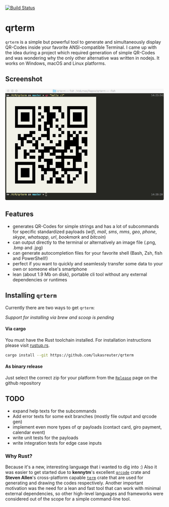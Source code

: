[![Build Status](https://travis-ci.org/lukasreuter/qrterm.svg?branch=master)](https://travis-ci.org/lukasreuter/qrterm)

# qrterm

`qrterm` is a simple but powerful tool to generate and simultaneously display QR-Codes inside your favorite ANSI-compatible Terminal. I came up with the idea during a project which required generation of simple QR-Codes and was wondering why the only other alternative was written in nodejs.
It works on Windows, macOS and Linux platforms.

## Screenshot

![Screenshot](img/screenshot.png)

## Features

- generates QR-Codes for simple strings and has a lot of subcommands for specific standardized payloads (_wifi_, _mail_, _sms_, _mms_, _geo_, _phone_, _skype_, _whatsapp_, _url_, _bookmark_ and _bitcoin_)
- can output directly to the terminal or alternatively an image file (.png, .bmp and .jpg)
- can generate autocompletion files for your favorite shell (Bash, Zsh, fish and PowerShell!)
- perfect if you want to quickly and seamlessly transfer some data to your own or someone else's smartphone
- lean (about 1.9 Mb on disk), portable cli tool without any external dependencies or runtimes

## Installing `qrterm`

Currently there are two ways to get `qrterm`:

*Support for installing via brew and scoop is pending*

#### Via cargo

You must have the Rust toolchain installed. For installation instructions please visit [rustup.rs](rustup.rs).

```bash
cargo install --git https://github.com/lukasreuter/qrterm
```

#### As binary release

Just select the correct zip for your platform from the [`Release`]() page on the github repository

## TODO

- expand help texts for the subcommands
- Add error texts for some exit branches (mostly file output and qrcode gen)
- implement even more types of qr payloads (contact card, giro payment, calendar event)
- write unit tests for the payloads
- write integration tests for edge case inputs

### Why Rust?

Because it's a new, interesting language that i wanted to dig into :)
Also it was easier to get started due to **kennytm**'s excellent [`qrcode`](https://crates.io/crates/qrcode) crate and **Steven Allen**'s cross-platform capable [`term`](https://crates.io/crates/term) crate that are used for generating and drawing the codes respectively.
Another important motivation was the need for a lean and fast tool that can work with minimal external dependencies, so other high-level languages and frameworks were considered out of the scope for a simple command-line tool.
